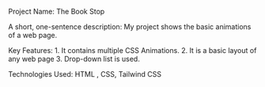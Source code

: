Project Name: The Book Stop

A short, one-sentence description: My project shows the basic animations of a web page. 


Key Features: 1. It contains multiple CSS Animations. 
              2. It is a basic layout of any web page 
              3. Drop-down list is used.

Technologies Used: HTML , CSS, Tailwind CSS